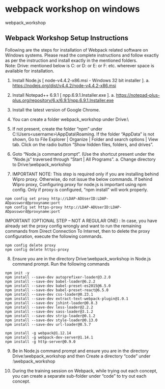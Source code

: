 # webpack workshop on windows
webpack_workshop

## Webpack Workshop Setup Instructions
Following are the steps for installation of Webpack related software on Windows systems.
Please read the complete instructions and follow exactly as per the instruction and install exactly in the mentioned folders.  
Note:    Drive:  mentioned below is C: or D: or E: or F: etc. wherever space is available for installation. 

1)	Install Node.js [ node-v4.4.2-x86.msi  - Windows 32 bit installer ].
a.	https://nodejs.org/dist/v4.4.2/node-v4.4.2-x86.msi 

2)	Install Notepad++ 6.9.1 [ npp.6.9.1.Installer.exe ].
a.	https://notepad-plus-plus.org/repository/6.x/6.9.1/npp.6.9.1.Installer.exe 

3)	Install the latest version of Google Chrome.
4)	You can create a folder webpack_workshop under Drive:\

5)	If not present, create  the folder “npm” under C:\Users\<username>\AppData\Roaming.    If the folder “AppData” is not shown, Go to File Explorer | Organize | Folder and search options | View tab. Click on the radio button “Show hidden files, folders, and drives”.

6)	Goto “Node.js command prompt”. (Use  the shortcut present under the “Node.js” traversed through “Start | All Programs”.
a.	Change directory to Drive:\webpack_workshop

7)	IMPORTANT NOTE: This step is required only if you are installing behind Wipro proxy. Otherwise, do not issue the below commands.
If behind Wipro proxy, Configuring proxy for node.js is important using npm config. Only if proxy is configured, “npm  install” will work properly.
```
npm config set proxy http://LDAP-ADUserID:LDAP-ADpassword@proxyname:port
npm config set https-proxy http://LDAP-ADUserID:LDAP-ADpassword@proxyname:port
```

IMPORTANT (OPTIONAL STEP – NOT A REGULAR ONE) :  In case, you have already set the proxy config wrongly and want to run the remaining commands from Direct Connection To Internet, then to delete the proxy configuration, execute the following commands.
```
npm config delete proxy
npm config delete https-proxy
```

8)	Ensure you are in the directory Drive:\webpack_workshop in Node.js command prompt.
Run the following commands
```
npm init -y
npm install --save-dev autoprefixer-loader@3.2.0
npm install --save-dev babel-loader@6.2.2
npm install --save-dev babel-preset-es2015@6.5.0
npm install --save-dev babel-preset-react@6.5.0
npm install --save-dev css-loader@0.23.1
npm install --save-dev extract-text-webpack-plugin@1.0.1
npm install --save-dev jshint-loader@0.8.3
npm install --save-dev less-loader@2.2.2
npm install --save-dev sass-loader@3.1.2
npm install --save-dev strip-loader@0.1.2
npm install --save-dev style-loader@0.13.0
npm install --save-dev url-loader@0.5.7

npm install -g webpack@1.12.14
npm install -g webpack-dev-server@1.14.1
npm install -g http-server@0.9.0
```

9)	Be in Node.js command prompt and ensure you are in  the directory Drive:\webpack_workshop  and then Create a directory “code” under <Drive>:\webpack_workshop

10)	During the training session on Webpack, while trying out each concept, you can create a separate sub-folder under “code” to try out each concept.
